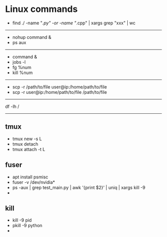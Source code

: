 # Linux commands

- find ./ -name "*.py" -or -name "*.cpp" | xargs grep "xxx" | wc 

---
- nohup command &
- ps aux 

---
- command &
- jobs -l
- fg %num
- kill %num

---

- scp -r /path/to/file user@ip:/home/path/to/file
- scp -r user@ip:/home/path/to/file /path/to/file


---

 df -lh /


---

## tmux
- tmux new -s L
- tmux detach
- tmux attach -t L


## fuser
- apt install psmisc
- fuser -v /dev/nvidia*
- ps -aux | grep test_main.py  | awk '{print $2}' | uniq | xargs kill -9
- 
## kill
- kill -9 pid
- pkill -9 python
- 
